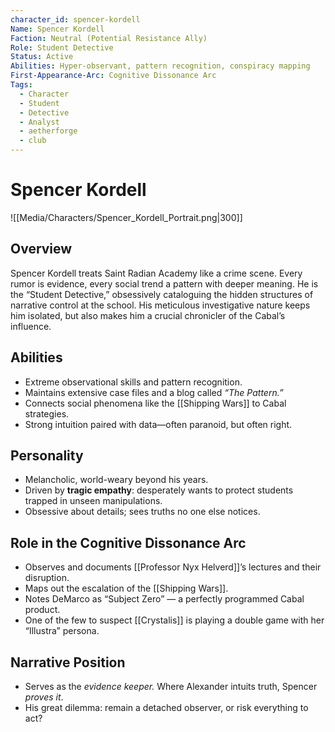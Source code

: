 ```yaml
---
character_id: spencer-kordell
Name: Spencer Kordell
Faction: Neutral (Potential Resistance Ally)
Role: Student Detective
Status: Active
Abilities: Hyper-observant, pattern recognition, conspiracy mapping
First-Appearance-Arc: Cognitive Dissonance Arc
Tags:
  - Character
  - Student
  - Detective
  - Analyst
  - aetherforge
  - club
---
```

# Spencer Kordell

![[Media/Characters/Spencer_Kordell_Portrait.png|300]]

## Overview
Spencer Kordell treats Saint Radian Academy like a crime scene. Every rumor is evidence, every social trend a pattern with deeper meaning. He is the “Student Detective,” obsessively cataloguing the hidden structures of narrative control at the school. His meticulous investigative nature keeps him isolated, but also makes him a crucial chronicler of the Cabal’s influence.

## Abilities
- Extreme observational skills and pattern recognition.
- Maintains extensive case files and a blog called *“The Pattern.”*
- Connects social phenomena like the [[Shipping Wars]] to Cabal strategies.
- Strong intuition paired with data—often paranoid, but often right.

## Personality
- Melancholic, world-weary beyond his years.  
- Driven by **tragic empathy**: desperately wants to protect students trapped in unseen manipulations.  
- Obsessive about details; sees truths no one else notices.

## Role in the Cognitive Dissonance Arc
- Observes and documents [[Professor Nyx Helverd]]’s lectures and their disruption.  
- Maps out the escalation of the [[Shipping Wars]].  
- Notes DeMarco as “Subject Zero” — a perfectly programmed Cabal product.  
- One of the few to suspect [[Crystalis]] is playing a double game with her “Illustra” persona.  

## Narrative Position
- Serves as the *evidence keeper.* Where Alexander intuits truth, Spencer *proves it*.  
- His great dilemma: remain a detached observer, or risk everything to act?